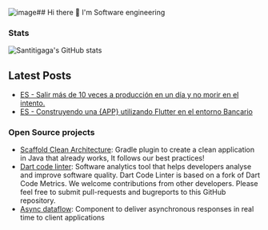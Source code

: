 ![image](https://github.com/user-attachments/assets/a337365d-7180-458a-8264-f27d5fa4fc73)## Hi there 👋
I'm Software engineering
### Stats
![Santitigaga's GitHub stats](https://github-readme-stats.vercel.app/api?username=santitigaga&show_icons=true&theme=transparent)

## Latest Posts
- [ES - Salir más de 10 veces a producción en un día y no morir en el intento.](https://medium.com/bancolombia-tech/salir-m%C3%A1s-de-10-veces-a-producci%C3%B3n-en-un-d%C3%ADa-y-no-morir-en-el-intento-80d92633141c)
- [ES - Construyendo una {APP} utilizando Flutter en el entorno Bancario](https://medium.com/bancolombia-tech/construyendo-una-app-utilizando-flutter-en-el-entorno-bancario-bd4f0e82b206)
### Open Source projects
- [Scaffold Clean Architecture](https://github.com/bancolombia/scaffold-clean-architecture): Gradle plugin to create a clean application in Java that already works, It follows our best practices!
- [Dart code linter](https://github.com/bancolombia/dart-code-linter): Software analytics tool that helps developers analyse and improve software quality. Dart Code Linter is based on a fork of Dart Code Metrics. We welcome contributions from other developers. Please feel free to submit pull-requests and bugreports to this GitHub repository. 
- [Async dataflow](https://github.com/bancolombia/async-dataflow): Component to deliver asynchronous responses in real time to client applications

